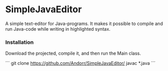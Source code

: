 # SimpleJavaEditor
A simple text-editor for Java-programs. It makes it possible to compile and run Java-code while writing in highlighted syntax.

### Installation
Download the projected, compile it, and then run the Main class.

´´´
git clone https://github.com/Andorr/SimpleJavaEditor/
javac *.java 
´´´
